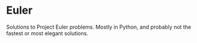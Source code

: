 Euler
=====

Solutions to Project Euler problems. Mostly in Python, and probably not the fastest or most elegant solutions.

